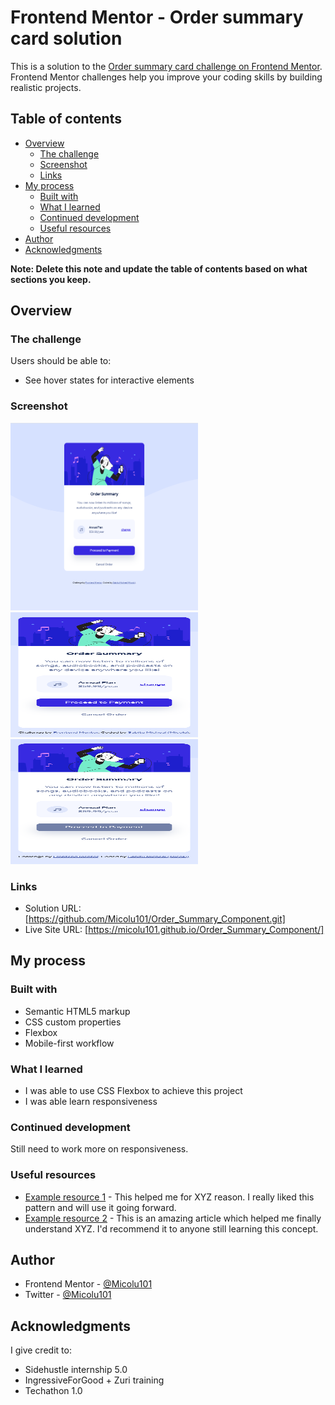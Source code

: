 # Frontend Mentor - Order summary card solution

This is a solution to the [Order summary card challenge on Frontend Mentor](https://www.frontendmentor.io/challenges/order-summary-component-QlPmajDUj). Frontend Mentor challenges help you improve your coding skills by building realistic projects. 

## Table of contents

- [Overview](#overview)
  - [The challenge](#the-challenge)
  - [Screenshot](#screenshot)
  - [Links](#links)
- [My process](#my-process)
  - [Built with](#built-with)
  - [What I learned](#what-i-learned)
  - [Continued development](#continued-development)
  - [Useful resources](#useful-resources)
- [Author](#author)
- [Acknowledgments](#acknowledgments)

**Note: Delete this note and update the table of contents based on what sections you keep.**

## Overview

### The challenge

Users should be able to:

- See hover states for interactive elements

### Screenshot

<img src="/images/DesktopView_OrderSummary.png" alt="DesktopView"  style="width: 300px; height:300px">
<img src="/images/MobileView_OrderSummary.png" alt="MobileView"  style="width: 300px; height:200px">
<img src="/images/Active_OrderSummary.png" alt="Active"  style="width: 300px; height:200px">

### Links

- Solution URL: [https://github.com/Micolu101/Order_Summary_Component.git]
- Live Site URL: [https://micolu101.github.io/Order_Summary_Component/]

## My process

### Built with

- Semantic HTML5 markup
- CSS custom properties
- Flexbox
- Mobile-first workflow


### What I learned

- I was able to use CSS Flexbox to achieve this project
- I was able learn responsiveness



### Continued development

Still need to work more on responsiveness.


### Useful resources

- [Example resource 1](https://www.example.com) - This helped me for XYZ reason. I really liked this pattern and will use it going forward.
- [Example resource 2](https://www.example.com) - This is an amazing article which helped me finally understand XYZ. I'd recommend it to anyone still learning this concept.


## Author

- Frontend Mentor - [@Micolu101](https://www.frontendmentor.io/profile/micolu101)
- Twitter - [@Micolu101](https://www.twitter.com/micolu101)



## Acknowledgments

I give credit to:
- Sidehustle internship 5.0
- IngressiveForGood + Zuri training
- Techathon 1.0
